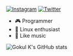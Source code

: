 
[![Instagram](https://img.shields.io/badge/Instagram-FF1493?style=for-the-badge&logo=instagram&logoColor=white)](https://instagram.com/not_.goku)
[![Twitter](https://img.shields.io/badge/Twitter-1DA1F2?style=for-the-badge&logo=twitter&logoColor=white)](https://twitter.com/Gokul_ov)

- 🎮 Programmer
- 🐧 Linux enthusiast 
- 🎵 Like music

![Gokul K's GitHub stats](https://github-readme-stats.vercel.app/api?username=gokul810&show_icons=true&theme=gruvbox)


